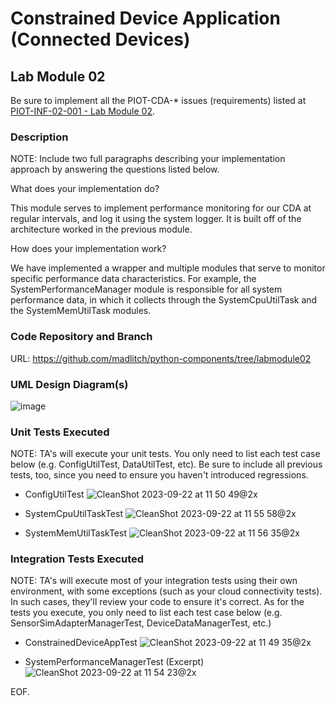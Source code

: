 # Constrained Device Application (Connected Devices)

## Lab Module 02

Be sure to implement all the PIOT-CDA-* issues (requirements) listed at [PIOT-INF-02-001 - Lab Module 02](https://github.com/orgs/programming-the-iot/projects/1#column-9974938).

### Description

NOTE: Include two full paragraphs describing your implementation approach by answering the questions listed below.

What does your implementation do? 

This module serves to implement performance monitoring for our CDA at regular intervals, and log it using the system logger. It is built off of the architecture worked in the previous module.

How does your implementation work?

We have implemented a wrapper and multiple modules that serve to monitor specific performance data characteristics. For example, the SystemPerformanceManager module is responsible for all system performance data, in which it collects through the SystemCpuUtilTask and the SystemMemUtilTask modules. 

### Code Repository and Branch

URL: https://github.com/madlitch/python-components/tree/labmodule02

### UML Design Diagram(s)

![image](https://github.com/lybamughees/book-exercise-docs/assets/33076159/a3c84dda-d815-4673-a39c-b3bb2d34e0bf)


### Unit Tests Executed

NOTE: TA's will execute your unit tests. You only need to list each test case below
(e.g. ConfigUtilTest, DataUtilTest, etc). Be sure to include all previous tests, too,
since you need to ensure you haven't introduced regressions.

- ConfigUtilTest
![CleanShot 2023-09-22 at 11 50 49@2x](https://github.com/lybamughees/book-exercise-docs/assets/33076159/b09384ae-9fa9-4ec9-bcd1-85e7dd6bdfe8)

- SystemCpuUtilTaskTest
![CleanShot 2023-09-22 at 11 55 58@2x](https://github.com/lybamughees/book-exercise-docs/assets/33076159/b3f4ee2b-bca4-4b05-9688-ef4440c30a59)

- SystemMemUtilTaskTest
![CleanShot 2023-09-22 at 11 56 35@2x](https://github.com/lybamughees/book-exercise-docs/assets/33076159/396ffead-eec6-4ade-bfe8-af2b7c9296a7)


### Integration Tests Executed

NOTE: TA's will execute most of your integration tests using their own environment, with
some exceptions (such as your cloud connectivity tests). In such cases, they'll review
your code to ensure it's correct. As for the tests you execute, you only need to list each
test case below (e.g. SensorSimAdapterManagerTest, DeviceDataManagerTest, etc.)

- ConstrainedDeviceAppTest
![CleanShot 2023-09-22 at 11 49 35@2x](https://github.com/lybamughees/book-exercise-docs/assets/33076159/ba75fc68-a028-4824-b079-5f01e3277e87)

- SystemPerformanceManagerTest (Excerpt)
![CleanShot 2023-09-22 at 11 54 23@2x](https://github.com/lybamughees/book-exercise-docs/assets/33076159/022ca979-7c02-455a-baa4-ca4cdfc95a11)


EOF.
